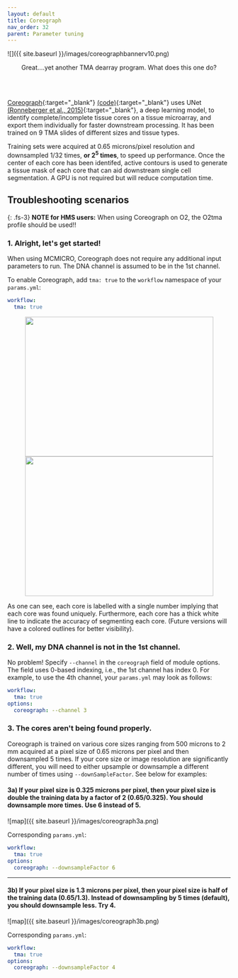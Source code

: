```yaml
---
layout: default
title: Coreograph
nav_order: 32
parent: Parameter tuning
---
```


![]({{ site.baseurl }}/images/coreographbannerv10.png)
<p align="center">
  Great....yet another TMA dearray program. What does this one do?
</p>
<br>
<br>

[Coreograph](https://doi.org/10.1038/s41592-021-01308-y){:target="_blank"} [(code)](https://github.com/HMS-IDAC/Coreograph){:target="_blank"} uses UNet [(Ronneberger et al., 2015)](https://arxiv.org/abs/1505.04597){:target="_blank"}, a deep learning model, to identify complete/incomplete tissue cores on a tissue microarray, and export them individually for faster downstream processing. It has been trained on 9 TMA slides of different sizes and tissue types.

Training sets were acquired at 0.65 microns/pixel resolution and downsampled 1/32 times, **or 2<sup>5</sup> times**, to speed up performance. Once the center of each core has been identifed, active contours is used to generate a tissue mask of each core that can aid downstream single cell segmentation. A GPU is not required but will reduce computation time.

## Troubleshooting scenarios

{: .fs-3}
**NOTE for HMS users:** When using Coreograph on O2, the O2tma profile should be used!!<br>
### **1. Alright, let's get started!**
When using MCMICRO, Coreograph does not require any additional input parameters to run. The DNA channel is assumed to be in the 1st channel.

To enable Coreograph, add `tma: true` to the `workflow` namespace of your `params.yml`:

``` yaml
workflow:
  tma: true
```

<p align="center">
<img src="{{ site.baseurl }}/images/coreograph-raw.jpg" width="425" height="315" /> <img src="{{ site.baseurl }}/images/coreograph-probmap.jpg" width="425" height="315" />
</p>
As one can see, each core is labelled with a single number implying that each core was found uniquely. Furthermore, each core has a thick white line to indicate the accuracy of segmenting each core. (Future versions will have a colored outlines for better visibility).

### **2. Well, my DNA channel is not in the 1st channel.**

No problem! Specify `--channel` in the `coreograph` field of module options. The field uses 0-based indexing, i.e., the 1st channel has index 0. For example, to use the 4th channel, your `params.yml` may look as follows:

```yaml
workflow:
  tma: true
options:
  coreograph: --channel 3
```

### **3. The cores aren't being found properly.**
Coreograph is trained on various core sizes ranging from 500 microns to 2 mm acquired at a pixel size of 0.65 microns per pixel and then downsampled 5 times. If your core size or image resolution are significantly different, you will need to either upsample or downsample a different number of times using `--downSampleFactor`. See below for examples:

#### 3a) If your pixel size is 0.325 microns per pixel, then your pixel size is double the training data by a factor of 2 (0.65/0.325). You should downsample more times. Use 6 instead of 5. <br>
![map]({{ site.baseurl }}/images/coreograph3a.png)<br>

Corresponding `params.yml`:

```yaml
workflow:
  tma: true
options:
  coreograph: --downsampleFactor 6
```

---

#### 3b) If your pixel size is 1.3 microns per pixel, then your pixel size is half of the training data (0.65/1.3). Instead of downsampling by 5 times (default), you should downsample less. Try 4.
![map]({{ site.baseurl }}/images/coreograph3b.png)<br>

Corresponding `params.yml`:

```yaml
workflow:
  tma: true
options:
  coreograph: --downsampleFactor 4
```


